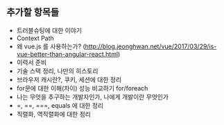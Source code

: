 ## 추가할 항목들

- 트러블슈팅에 대한 이야기
- Context Path
- 왜 vue.js 를 사용하는가? (http://blog.jeonghwan.net/vue/2017/03/29/is-vue-better-than-angular-react.html)
- 이력서 준비 
- 기술 스택 정리, 나만의 히스토리 
- 브라우저 캐시란?, 쿠키, 세션에 대한 정리
- for문에 대한 이해(차이) 성능 비교하기 for/foreach
- 나는 무엇을 추구하는 개발자인가, 나에게 개발이란 무엇인가
- =, ==, ===, equals 에 대한 정리
- 직렬화, 역직렬화에 대한 정리

